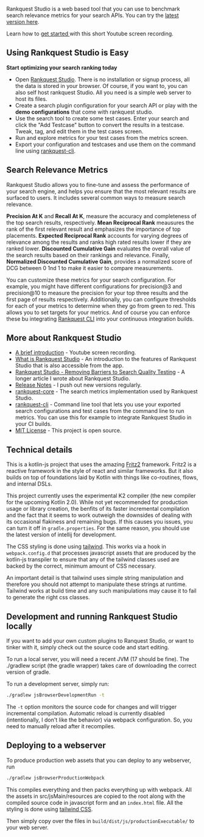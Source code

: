 Rankquest Studio is a web based tool that you can use to benchmark search relevance metrics for your search APIs. You can try the [latest version here](https://rankquest.jillesvangurp.com).

Learn how to [get started ](https://youtu.be/Nxr2UVs_n74?si=YKslAJbY7-BojcmB) with this short Youtube screen recording.

## Using Rankquest Studio is Easy

**Start optimizing your search ranking today**

- Open [Rankquest Studio](https://rankquest.jillesvangurp.com). There is no installation or signup process, all the data is stored in your browser. Of course, if you want to, you can also self host rankquest Studio. All you need is a simple web server to host its files.
- Create a search plugin configuration for your search API or play with the **demo configurations** that come with rankquest studio.
- Use the search tool to create some test cases. Enter your search and click the "Add Testcase" button to convert the results in a testcase. Tweak, tag, and edit them in the test cases screen.
- Run and explore metrics for your test cases from the metrics screen. 
- Export your configuration and testcases and use them on the command line using [rankquest-cli](https://github.com/jillesvangurp/rankquest-cli).

## Search Relevance Metrics

Rankquest Studio allows you to fine-tune and assess the performance of your search engine, and helps you ensure 
that the most relevant results are surfaced to users. It includes several common ways to measure search relevance.

**Precision At K** and **Recall At K**,  measure the accuracy and completeness of the top search results, respectively. 
**Mean Reciprocal Rank** meausures the rank of the first relevant result and emphasizes the importance of top placements.
**Expected Reciprocal Rank** accounts for varying degrees of relevance among the results and ranks high rated results 
lower if they are ranked lower. 
**Discounted Cumulative Gain** evaluates the overall value of the search results based on their rankings and relevance.
Finally, **Normalized Discounted Cumulative Gain**, provides a normalized score of DCG between 0 1nd 1 to make it 
easier to compare measurements.

You can customize these metrics for your search configuration. For example, you might have 
different configurations for precision@3 and precision@10 to measure the precision for your top three 
results and the first page of results respectively. Additionally, you can configure thresholds for each of your
metrics to determine when they go from green to red. This allows you to set targets for your metrics. And of course
you can enforce these bu integrating [Rankquest CLI](https://github.com/jillesvangurp/rankquest-cli) into your continuous integration builds.

## More about Rankquest Studio

- [A brief introduction](https://youtu.be/Nxr2UVs_n74?si=YKslAJbY7-BojcmB) - Youtube screen recording.
- [What is Rankquest Studio](src/jsMain/resources/about.md) - An introduction to the features of Rankquest Studio that is also accessible from the app.
- [Rankquest Studio - Removing Barriers to Search Quality Testing](https://www.jillesvangurp.com/blog/2023-11-18-rankquest-studio.html) - A longer article I wrote about Rankquest Studio.
- [Release Notes](https://github.com/jillesvangurp/rankquest-studio/releases) - I push out new versions regularly.
- [rankquest-core](https://github.com/jillesvangurp/rankquest-core) - The search metrics implementation used by Rankquest Studio.
- [rankquest-cli](https://github.com/jillesvangurp/rankquest-cli) - Command line tool that lets you use your exported search configurations and test cases from the command line to run metrics. You can use this for example to integrate Rankquest Studio in your CI builds.
- [MIT License](LICENSE.md) - This project is open source.

## Technical details

This is a kotlin-js project that uses the amazing [Fritz2](https://www.fritz2.dev/) framework. Fritz2 is a reactive framework in the style of react and similar frameworks. But it also builds on top of foundations laid by Kotlin with things like co-routines, flows, and internal DSLs. 

This project currently uses the experimental K2 compiler (the new compiler for the upcoming Kotlin 2.0). While not yet recommended for production usage or library creation, the benfits of its faster incremental compilation and the fact that it seems to work outweigh the downsides of dealing with its occasional flakiness and remaining bugs. If this causes you issues, you can turn it off in `gradle.properties`. For the same reason, you should use the latest version of intellij for development.

The CSS styling is done using [tailwind](https://tailwindcss.com/). This works via a hook in `webpack.config.d` that processes javascript assets that are produced by the kotlin-js transpiler to ensure that any of the tailwind classes used are backed by the correct, minimum amount of CSS necessary.

An important detail is that tailwind uses simple string manipulation and therefore you should not attempt to manipulate these strings at runtime. Tailwind works at build time and any such manipulations may cause it to fail to generate the right css classes.

## Development and running Rankquest Studio locally

If you want to add your own custom plugins to Ranquest Studio, or want to tinker with it, simply check out the source code and start editing.

To run a local server, you will need a recent JVM (17 should be fine). The ./gradlew script (the gradle wrapper) takes
care of downloading the correct version of gradle.

To run a development server, simply run:

```bash
./gradlew jsBrowserDevelopmentRun -t
```

The `-t` option monitors the source code for changes and will trigger incremental compilation. Automatic reload is currently disabled (intentionally, I don't like the behavior) via webpack configuration. So, you need to manually reload after it recompiles.

## Deploying to a webserver

To produce production web assets that you can deploy to any webserver, run 

```bash
./gradlew jsBrowserProductionWebpack
```

This compiles everything and then packs everything up with webpack. All the assets in src/jsMain/resources are copied to the root along with the compiled source code in javascript form and an `index.html` file. All the styling is done using [tailwind CSS](https://tailwindcss.com/).

Then simply copy over the files in `build/dist/js/productionExecutable/` to your web server.